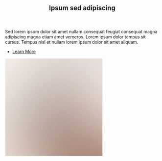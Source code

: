 <section id="intro" class="main">
								<div class="spotlight">
									<div class="content">
										<header class="major">
											<h2>Ipsum sed adipiscing</h2>
										</header>
										<p>Sed lorem ipsum dolor sit amet nullam consequat feugiat consequat magna
										adipiscing magna etiam amet veroeros. Lorem ipsum dolor tempus sit cursus.
										Tempus nisl et nullam lorem ipsum dolor sit amet aliquam.</p>
										<ul class="actions">
											<li><a href="generic.html" class="button">Learn More</a></li>
										</ul>
									</div>
									<span class="image"><img src="images/pic01.jpg" alt="" /></span>
								</div>
							</section>
